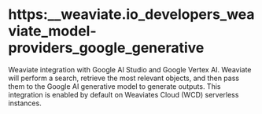 # https:\_\_weaviate.io_developers_weaviate_model-providers_google_generative

Weaviate integration with Google AI Studio and Google Vertex AI. Weaviate will perform a search, retrieve the most relevant objects, and then pass them to the Google AI generative model to generate outputs. This integration is enabled by default on Weaviates Cloud (WCD) serverless instances.
